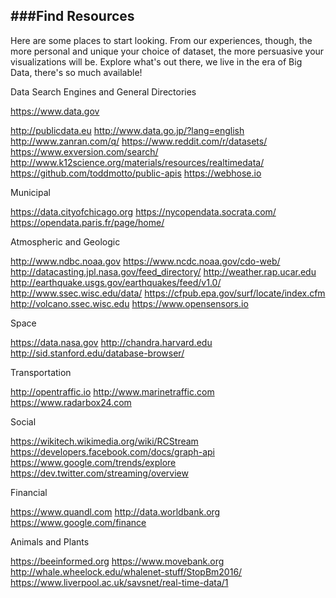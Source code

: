 ###Find Resources
---

Here are some places to start looking. From our experiences, though, the more personal and unique your choice of dataset, the more persuasive your visualizations will be. Explore what's out there, we live in the era of Big Data, there's so much available!

Data Search Engines and General Directories

https://www.data.gov

http://publicdata.eu
http://www.data.go.jp/?lang=english
http://www.zanran.com/q/
https://www.reddit.com/r/datasets/
https://www.exversion.com/search/
http://www.k12science.org/materials/resources/realtimedata/
https://github.com/toddmotto/public-apis
https://webhose.io

Municipal

https://data.cityofchicago.org
https://nycopendata.socrata.com/
https://opendata.paris.fr/page/home/

Atmospheric and Geologic

http://www.ndbc.noaa.gov
https://www.ncdc.noaa.gov/cdo-web/
http://datacasting.jpl.nasa.gov/feed_directory/
http://weather.rap.ucar.edu
http://earthquake.usgs.gov/earthquakes/feed/v1.0/
http://www.ssec.wisc.edu/data/
https://cfpub.epa.gov/surf/locate/index.cfm
http://volcano.ssec.wisc.edu
https://www.opensensors.io

Space

https://data.nasa.gov
http://chandra.harvard.edu
http://sid.stanford.edu/database-browser/

Transportation

http://opentraffic.io
http://www.marinetraffic.com
https://www.radarbox24.com

Social

https://wikitech.wikimedia.org/wiki/RCStream
https://developers.facebook.com/docs/graph-api
https://www.google.com/trends/explore
https://dev.twitter.com/streaming/overview

Financial

https://www.quandl.com
http://data.worldbank.org
https://www.google.com/finance

Animals and Plants

https://beeinformed.org
https://www.movebank.org
http://whale.wheelock.edu/whalenet-stuff/StopBm2016/
https://www.liverpool.ac.uk/savsnet/real-time-data/1
